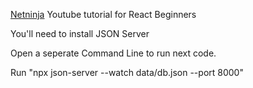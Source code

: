  [Netninja](https://www.youtube.com/channel/UCW5YeuERMmlnqo4oq8vwUpg) Youtube tutorial for React Beginners
 
You'll need to install JSON Server

Open a seperate Command Line to run next code.

Run "npx json-server --watch data/db.json --port 8000" 
